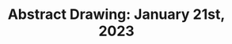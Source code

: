 ---
title: "Abstract Drawing: January 21st, 2023"
categories: [abstract]
images:
    thumb:
        id: portfolio/drawing-abstract-2023-01-21-post-processed
    feature:
      - id: portfolio/drawing-abstract-2023-01-21-post-processed
---